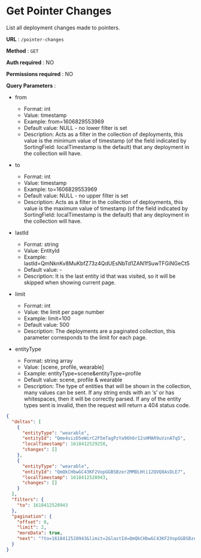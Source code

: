 # Get Pointer Changes

List all deployment changes made to pointers.

**URL** : `/pointer-changes`

**Method** : `GET`

**Auth required** : NO

**Permissions required** : NO

**Query Parameters** :

- from

  - Format: int
  - Value: timestamp
  - Example: from=1606829553969
  - Default value: NULL - no lower filter is set
  - Description: Acts as a filter in the collection of deployments, this value is the minimum value of timestamp (of the field indicated by SortingField: localTimestamp is the default) that any deployment in the collection will have.

- to

  - Format: int
  - Value: timestamp
  - Example: to=1606829553969
  - Default value: NULL - no upper filter is set
  - Description: Acts as a filter in the collection of deployments, this value is the maximum value of timestamp (of the field indicated by SortingField: localTimestamp is the default) that any deployment in the collection will have.

- lastId

  - Format: string
  - Value: EntityId
  - Example: lastId=QmNknKv8MuKbfZ73z4QdUEsNbTd1ZAN1fSuwTFGiNGeCt5
  - Default value: -
  - Description: It is the last entity id that was visited, so it will be skipped when showing current page.

- limit

  - Format: int
  - Value: the limit per page number
  - Example: limit=100
  - Default value: 500
  - Description: The deployments are a paginated collection, this parameter corresponds to the limit for each page.

- entityType
  - Format: string array
  - Value: [scene, profile, wearable]
  - Example: entityType=scene&entityType=profile
  - Default value: scene, profile & wearable
  - Description: The type of entities that will be shown in the collection, many values can be sent. If any string ends with an ‘s’ or has whitespaces, then it will be correctly parsed. If any of the entity types sent is invalid, then the request will return a 404 status code.

```json
{
  "deltas": [
    {
      "entityType": "wearable",
      "entityId": "Qme4sizD5eWirC2F5mTagPzYa96h6r12sHMAR9uVznATq5",
      "localTimestamp": 1618412529258,
      "changes": []
    },
    {
      "entityType": "wearable",
      "entityId": "QmQkCHbwGC43KF2VopGGBSBzer2MMDLHti12QVQ8AsDLE7",
      "localTimestamp": 1618412528943,
      "changes": []
    }
  ],
  "filters": {
    "to": 1618412528943
  },
  "pagination": {
    "offset": 0,
    "limit": 2,
    "moreData": true,
    "next": "?to=1618412528943&limit=2&lastId=QmQkCHbwGC43KF2VopGGBSBzer2MMDLHti12QVQ8AsDLE7"
  }
}
```
